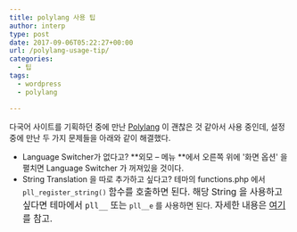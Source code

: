 ```yaml
---
title: polylang 사용 팁
author: interp
type: post
date: 2017-09-06T05:22:27+00:00
url: /polylang-usage-tip/
categories:
  - 팁
tags:
  - wordpress
  - polylang

---
```

다국어 사이트를 기획하던 중에 만난 [Polylang][1] 이 괜찮은 것 같아서 사용 중인데, 설정 중에 만난 두 가지 문제들을 아래와 같이 해결했다.

  * Language Switcher가 없다고? **외모 &#8211; 메뉴 **에서 오른쪽 위에 '화면 옵션' 을 펼치면 Language Switcher 가 꺼져있을 것이다.
  * String Translation 을 따로 추가하고 싶다고? 테마의 functions.php 에서`pll_register_string()` <span style="font-size: 16px;">함수를 호출하면 된다. 해당 String 을 사용하고 싶다면 테마에서 <code>pll__</code> 또는 </span>`pll__e` 를 사용하면 된다.<span style="font-size: 16px;"> 자세한 내용은 </span><a style="font-size: 16px;" href="https://polylang.wordpress.com/documentation/documentation-for-developers/functions-reference/">여기</a><span style="font-size: 16px;">를 참고.</span>

 [1]: https://wordpress.org/plugins/polylang/
